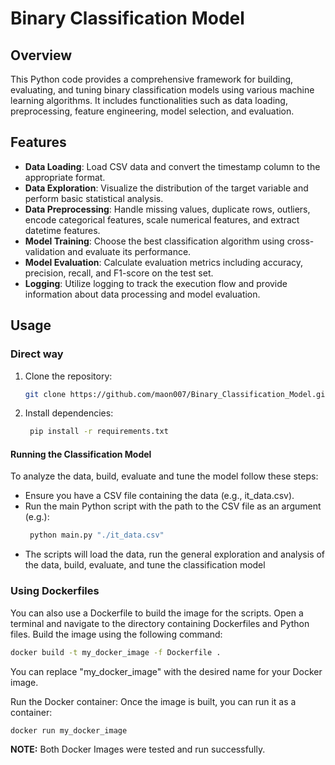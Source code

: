# Binary Classification Model

## Overview

This Python code provides a comprehensive framework for building, evaluating, and tuning binary classification models using various machine learning algorithms. It includes functionalities such as data loading, preprocessing, feature engineering, model selection, and evaluation.

## Features

- **Data Loading**: Load CSV data and convert the timestamp column to the appropriate format.
- **Data Exploration**: Visualize the distribution of the target variable and perform basic statistical analysis.
- **Data Preprocessing**: Handle missing values, duplicate rows, outliers, encode categorical features, scale numerical features, and extract datetime features.
- **Model Training**: Choose the best classification algorithm using cross-validation and evaluate its performance.
- **Model Evaluation**: Calculate evaluation metrics including accuracy, precision, recall, and F1-score on the test set.
- **Logging**: Utilize logging to track the execution flow and provide information about data processing and model evaluation.

## Usage

### Direct way

1. Clone the repository:
   ```bash
   git clone https://github.com/maon007/Binary_Classification_Model.git
   ```
2. Install dependencies:
   ```bash
    pip install -r requirements.txt
   ```

#### Running the Classification Model
To analyze the data, build, evaluate and tune the model follow these steps:
- Ensure you have a CSV file containing the data (e.g., it_data.csv).
- Run the main Python script with the path to the CSV file as an argument (e.g.):
   ```bash
    python main.py "./it_data.csv"
   ```
- The scripts will load the data, run the general exploration and analysis of the data, build, evaluate, and tune the classification model


### Using Dockerfiles
You can also use a Dockerfile to build the image for the scripts. Open a terminal and navigate to the directory containing Dockerfiles and Python files. Build the image using the following command:
```bash
docker build -t my_docker_image -f Dockerfile .
```
You can replace "my_docker_image" with the desired name for your Docker image.

Run the Docker container: Once the image is built, you can run it as a container:
```bash
docker run my_docker_image
```


**NOTE:** Both Docker Images were tested and run successfully.
